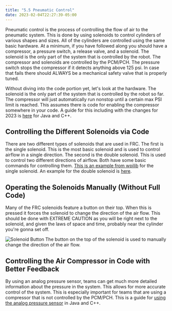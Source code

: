 ```yaml
---
title: "5.5 Pneumatic Control"
date: 2023-02-04T22:27:39-05:00
---
```


Pneumatic control is the process of controlling the flow of air to the pneumatic system. This is done by using solenoids to control cylinders of various shapes and sizes. All of the cylinders are controlled using the same basic hardware. At a minimum, if you have followed along you should have a compressor, a pressure switch, a release valve, and a solenoid. The solenoid is the only part of the system that is controlled by the robot. The compressor and solenoids are controlled by the PCM/PCH. The pressure switch stops the compressor if it detects anything above 125 psi. In case that fails there should ALWAYS be a mechanical safety valve that is properly tuned.

Without diving into the code portion yet, let's look at the hardware. The solenoid is the only part of the system that is controlled by the robot so far. The compressor will just automatically run nonstop until a certain max PSI limit is reached. This assumes there is code for enabling the compressor somewhere in your code. A guide for this including with the changes for 2023 is [here](https://docs.wpilib.org/en/stable/docs/software/hardware-apis/pneumatics/pneumatics.html#generating-and-storing-pressure) for Java and C++.

## Controlling the Different Solenoids via Code

There are two different types of solenoids that are used in FRC. The first is the single solenoid. This is the most basic solenoid and is used to control airflow in a single direction. The second is the double solenoid. This is used to control two different directions of airflow. Both have some basic commands for controlling them. [This is an example from wpilib](https://docs.wpilib.org/en/stable/docs/software/hardware-apis/pneumatics/pneumatics.html#single-solenoids-in-wpilib) for the single solenoid. An example for the double solenoid is [here](https://docs.wpilib.org/en/stable/docs/software/hardware-apis/pneumatics/pneumatics.html#double-solenoids-in-wpilib).

## Operating the Solenoids Manually (Without Full Code)

Many of the FRC solenoids feature a button on their top. When this is pressed it forces the solenoid to change the direction of the air flow. This should be done with EXTREME CAUTION as you will be right next to the solenoid, and given the laws of space and time, probably near the cylinder you're gonna set off.

![Solenoid Button](/images/pneumatics/manual-solenoid-button.jpeg)
The button on the top of the solenoid is used to manually change the direction of the air flow.

## Controlling the Air Compressor in Code with Better Feedback

By using an analog pressure sensor, teams can get much more detailed information about the pressure in the system. This allows for more accurate control of the system. This is especially important for teams that are using a compressor that is not controlled by the PCM/PCH. This is a guide for [using the analog pressure sensor](https://docs.wpilib.org/en/stable/docs/software/hardware-apis/pneumatics/pneumatics.html#pressure-transducersr) in Java and C++.
